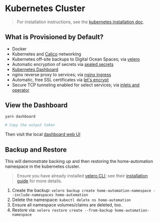 # Kubernetes Cluster

> For installation instructions, see the [kubernetes installation doc](./docs/kubernetes-cluster-setup.md).

## What is Provisioned by Default?

- Docker
- Kubernetes and [Calico](https://docs.projectcalico.org/about/about-calico) networking
- Kubernetes off-site backups to Digital Ocean Spaces; via [velero](https://velero.io/)
- Automatic encryption of secrets via [sealed secrets](https://engineering.bitnami.com/articles/sealed-secrets.html)
- [Kubernetes Dashboard](https://kubernetes.io/docs/tasks/access-application-cluster/web-ui-dashboard/)
- nginx reverse proxy to services; via [nginx ingress](https://kubernetes.github.io/ingress-nginx/)
- Automatic, free SSL certificates via [let's encrypt](https://letsencrypt.org/)
- Secure TCP tunneling enabled for select services; via [inlets and operator](https://inlets.dev/)

## View the Dashboard

```bash
yarn dashboard

# Copy the output token
```

Then visit the local [dashboard web UI](http://localhost:8001/api/v1/namespaces/kubernetes-dashboard/services/https:kubernetes-dashboard:/proxy/#/login)

## Backup and Restore

This will demonstrate backing up and then restoring the home-automation namespace in the kubernetes cluster.

> Ensure you have already installed [velero CLI](https://velero.io/docs/v1.5/basic-install/); see their [installation guide](https://velero.io/docs/v1.5/basic-install/) for more details.

1. Create the backup: `velero backup create home-automation-namespace --include-namespaces home-automation`
1. Delete the namespace: `kubectl delete ns home-automation`
1. Ensure all namespace volumes/claims are deleted, too.
1. Restore via: `velero restore create --from-backup home-automation-namespace`
